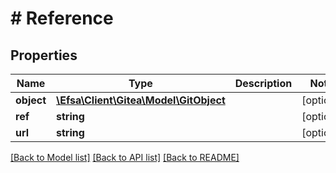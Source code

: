 # # Reference

## Properties

Name | Type | Description | Notes
------------ | ------------- | ------------- | -------------
**object** | [**\Efsa\Client\Gitea\Model\GitObject**](GitObject.md) |  | [optional]
**ref** | **string** |  | [optional]
**url** | **string** |  | [optional]

[[Back to Model list]](../../README.md#models) [[Back to API list]](../../README.md#endpoints) [[Back to README]](../../README.md)

